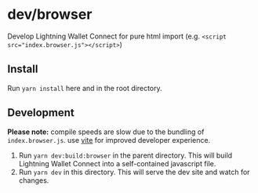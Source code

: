 # dev/browser

Develop Lightning Wallet Connect for pure html import (e.g. `<script src="index.browser.js"></script>`)

## Install

Run `yarn install` here and in the root directory.

## Development

**Please note:** compile speeds are slow due to the bundling of `index.browser.js`. use [vite](../vite/README.md) for improved developer experience.

1. Run `yarn dev:build:browser` in the parent directory. This will build Lightning Wallet Connect into a self-contained javascript file.
2. Run `yarn dev` in this directory. This will serve the dev site and watch for changes.
